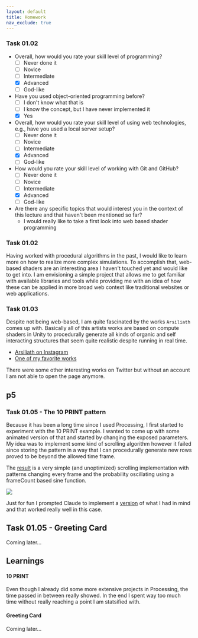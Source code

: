 ```yaml
---
layout: default
title: Homework
nav_exclude: true
---
```


### Task 01.02

- Overall, how would you rate your skill level of programming?
  - [ ] Never done it
  - [ ] Novice
  - [ ] Intermediate
  - [x] Advanced
  - [ ] God-like
- Have you used object-oriented programming before?
  - [ ] I don't know what that is
  - [ ] I know the concept, but I have never implemented it
  - [x] Yes
- Overall, how would you rate your skill level of using web technologies, e.g., have you used a local server setup?
  - [ ] Never done it
  - [ ] Novice
  - [ ] Intermediate
  - [x] Advanced
  - [ ] God-like
- How would you rate your skill level of working with Git and GitHub?
  - [ ] Never done it
  - [ ] Novice
  - [ ] Intermediate
  - [x] Advanced
  - [ ] God-like
- Are there any specific topics that would interest you in the context of this lecture and that haven't been mentioned so far?
  - I would really like to take a first look into web based shader programming

### Task 01.02

Having worked with procedural algorithms in the past, I would like to learn more on how to realize more complex simulations. To accomplish that, web-based shaders are an interesting area I haven't touched yet and would like to get into. I am envisioning a simple project that allows me to get familiar with available libraries and tools while providing me with an idea of how these can be applied in more broad web context like traditional websites or web applications.

### Task 01.03

Despite not being web-based, I am quite fascinated by the works `Arsiliath` comes up with. Basically all of this artists works are based on compute shaders in Unity to procedurally generate all kinds of organic and self interacting structures that seem quite realistic despite running in real time.

- [Arsiliath on Instagram](https://www.instagram.com/arsiliath/)
- [One of my favorite works](https://www.instagram.com/reel/CGFyN2lnpZx/)

There were some other interesting works on Twitter but without an account I am not able to open the page anymore.

## p5

### Task 01.05 - The 10 PRINT pattern

Because it has been a long time since I used Processing, I first started to experiment with the 10 PRINT example. I wanted to come up with some animated version of that and started by changing the exposed parameters. My idea was to implement some kind of scrolling algorithm however it failed since storing the pattern in a way that I can procedurally generate new rows proved to be beyond the allowed time frame.

The [result](https://editor.p5js.org/gerdes.philip/sketches/m9ob2Iw6t) is a very simple (and unoptimized) scrolling implementation with patterns changing every frame and the probability oscillating using a frameCount based sine function.

![](./img/ten-scroll.gif)

Just for fun I prompted Claude to implement a [version](https://editor.p5js.org/gerdes.philip/sketches/wumSEhgw8) of what I had in mind and that worked really well in this case.

## Task 01.05 - Greeting Card

Coming later...

## Learnings

#### 10 PRINT

Even though I already did some more extensive projects in Processing, the time passed in between really showed. In the end I spent way too much time without really reaching a point I am statsified with.

#### Greeting Card

Coming later...
